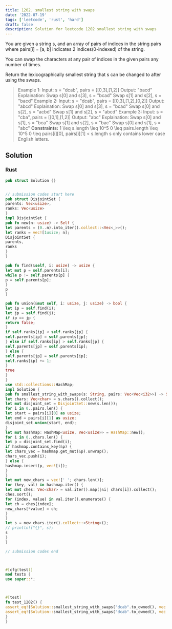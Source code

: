 ```yaml
---
title: 1202. smallest string with swaps
date: '2022-07-19'
tags: ['leetcode', 'rust', 'hard']
draft: false
description: Solution for leetcode 1202 smallest string with swaps
---
```




You are given a string s, and an array of pairs of indices in the string pairs where pairs[i] <TeX>=</TeX> [a, b] indicates 2 indices(0-indexed) of the string.

You can swap the characters at any pair of indices in the given pairs any number of times.

Return the lexicographically smallest string that s can be changed to after using the swaps.



>   Example 1:
>   Input: s <TeX>=</TeX> "dcab", pairs <TeX>=</TeX> [[0,3],[1,2]]
>   Output: "bacd"
>   Explaination:
>   Swap s[0] and s[3], s <TeX>=</TeX> "bcad"
>   Swap s[1] and s[2], s <TeX>=</TeX> "bacd"
>   Example 2:
>   Input: s <TeX>=</TeX> "dcab", pairs <TeX>=</TeX> [[0,3],[1,2],[0,2]]
>   Output: "abcd"
>   Explaination:
>   Swap s[0] and s[3], s <TeX>=</TeX> "bcad"
>   Swap s[0] and s[2], s <TeX>=</TeX> "acbd"
>   Swap s[1] and s[2], s <TeX>=</TeX> "abcd"
>   Example 3:
>   Input: s <TeX>=</TeX> "cba", pairs <TeX>=</TeX> [[0,1],[1,2]]
>   Output: "abc"
>   Explaination:
>   Swap s[0] and s[1], s <TeX>=</TeX> "bca"
>   Swap s[1] and s[2], s <TeX>=</TeX> "bac"
>   Swap s[0] and s[1], s <TeX>=</TeX> "abc"
**Constraints:**
>   	1 <TeX>\leq</TeX> s.length <TeX>\leq</TeX> 10^5
>   	0 <TeX>\leq</TeX> pairs.length <TeX>\leq</TeX> 10^5
>   	0 <TeX>\leq</TeX> pairs[i][0], pairs[i][1] < s.length
>   	s only contains lower case English letters.


## Solution


### Rust
```rust
pub struct Solution {}


// submission codes start here
pub struct DisjointSet {
parents: Vec<usize>,
ranks: Vec<usize>
}
impl DisjointSet {
pub fn new(n: usize) -> Self {
let parents = (0..n).into_iter().collect::<Vec<_>>();
let ranks = vec![1usize; n];
DisjointSet {
parents,
ranks
}
}

pub fn find(&self, i: usize) -> usize {
let mut p = self.parents[i];
while p != self.parents[p] {
p = self.parents[p];
}
p
}

pub fn union(&mut self, i: usize, j: usize) -> bool {
let ip = self.find(i);
let jp = self.find(j);
if ip == jp {
return false;
}
if self.ranks[ip] < self.ranks[jp] {
self.parents[ip] = self.parents[jp];
} else if self.ranks[ip] > self.ranks[jp] {
self.parents[jp] = self.parents[ip];
} else {
self.parents[jp] = self.parents[ip];
self.ranks[ip] += 1;
}
true
}
}
use std::collections::HashMap;
impl Solution {
pub fn smallest_string_with_swaps(s: String, pairs: Vec<Vec<i32>>) -> String {
let chars: Vec<char> = s.chars().collect();
let mut disjoint_set = DisjointSet::new(s.len());
for i in 0..pairs.len() {
let start = pairs[i][0] as usize;
let end = pairs[i][1] as usize;
disjoint_set.union(start, end);
}
let mut hashmap: HashMap<usize, Vec<usize>> = HashMap::new();
for i in 0..chars.len() {
let p = disjoint_set.find(i);
if hashmap.contains_key(&p) {
let chars_vec = hashmap.get_mut(&p).unwrap();
chars_vec.push(i);
} else {
hashmap.insert(p, vec![i]);
}
}
let mut new_chars = vec![' '; chars.len()];
for (key, val) in hashmap.iter() {
let mut ches: Vec<char> = val.iter().map(|&i| chars[i]).collect();
ches.sort();
for (index, value) in val.iter().enumerate() {
let ch = ches[index];
new_chars[*value] = ch;
}
}
let s = new_chars.iter().collect::<String>();
// println!("{}", s);
s
}
}

// submission codes end



#[cfg(test)]
mod tests {
use super::*;



#[test]
fn test_1202() {
assert_eq!(Solution::smallest_string_with_swaps("dcab".to_owned(), vec![vec![0,3],vec![1,2]]), "bacd".to_string());
assert_eq!(Solution::smallest_string_with_swaps("dcab".to_owned(), vec![vec![0,3],vec![1,2],vec![0,2]]), "abcd".to_string());
}
}

```

